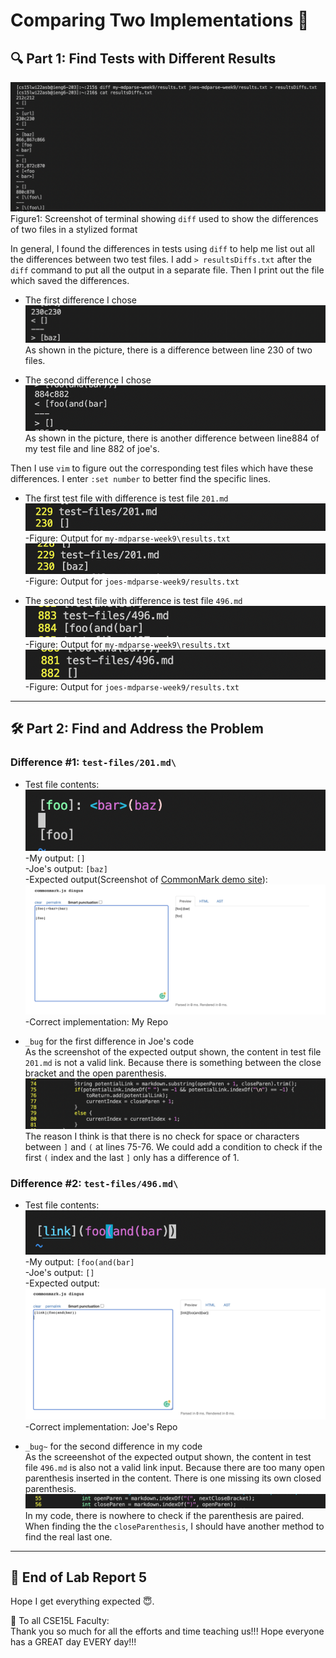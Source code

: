 # Comparing Two Implementations 🔬
## 🔍 Part 1: Find Tests with Different Results 

![image](Lab5Part1.png)
Figure1: Screenshot of terminal showing `diff` used to show the differences of two files in a stylized format

In general, I found the differences in tests using `diff` to help me list out all the differences between two test files. I add `> resultsDiffs.txt` after the `diff` command to put all the output in a separate file. Then I print out the file which saved the differences.

- The first difference I chose
![image](Lab5Part1.1.png)
As shown in the picture, there is a difference between line 230 of two files.

- The second difference I chose
![image](Lab5Part1.2.png)
As shown in the picture, there is another difference between line884 of my test file and line 882 of joe's.

Then I use `vim` to figure out the corresponding test files which have these differences. I enter `:set number` to better find the specific lines. 

- The first test file with difference is test file `201.md`
![image](Lab5Part1Test1.png)\
-Figure: Output for `my-mdparse-week9\results.txt`
![image](Lab5Part1Test1J.png)\
-Figure: Output for `joes-mdparse-week9/results.txt`

- The second test file with difference is test file `496.md`
![image](Lab5Part1Test2.png)\
-Figure: Output for `my-mdparse-week9\results.txt`
![image](Lab5Part1Test2J.png)\
-Figure: Output for `joes-mdparse-week9/results.txt`
---
## 🛠️ Part 2: Find and Address the Problem
### Difference #1: `test-files/201.md\`
- Test file contents:\
![image](Lab5Part2Test1.png)\
-My output: `[]`\
-Joe's output: `[baz]`\
-Expected output(Screenshot of [CommonMark demo site](https://spec.commonmark.org/dingus/)):
![image](Lab5Part2TestExpected.png)
-Correct implementation: My Repo

- `_bug` for the first difference in Joe's code\
As the screenshot of the expected output shown, the content in test file `201.md` is not a valid link. Because there is something between the close bracket and the open parenthesis.
![image](Lab5Part2Test1Bug.png)
The reason I think is that there is no check for space or characters between `]` and `(` at lines 75-76. We could add a condition to check if the first `(` index and the last `]` only has a difference of 1.

### Difference #2: `test-files/496.md\`
- Test file contents:
![image](Lab5Part2Test2.png)\
-My output: `[foo(and(bar]`\
-Joe's output: `[]`\
-Expected output:
![image](Lab5Part2Test2Expected.png)
-Correct implementation: Joe's Repo

- `_bug~` for the second difference in my code\
As the screeenshot of the expected output shown, the content in test file `496.md` is also not a valid link input. Because there are too many open parenthesis inserted in the content. There is one missing its own closed parenthesis.
![image](Lab5Part2Test2Bug.png)
In my code, there is nowhere to check if the parenthesis are paired. When finding the the `closeParenthesis`, I should have another method to find the real last one.

---
## 🥳 End of Lab Report 5
Hope I get everything expected 😇.

💖 To all CSE15L Faculty:\
Thank you so much for all the efforts and time teaching us!!! Hope everyone has a GREAT day EVERY day!!!